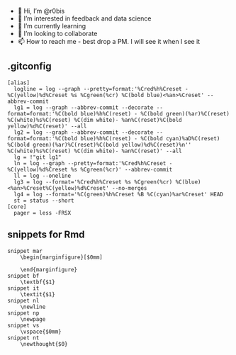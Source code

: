 - 👋 Hi, I’m @r0bis
- 👀 I’m interested in feedback and data science
- 🌱 I’m currently learning 
- 💞️ I’m looking to collaborate
- 📫 How to reach me - best drop a PM. I will see it when I see it

## .gitconfig
```
[alias]
  logline = log --graph --pretty=format:'%Cred%h%Creset -%C(yellow)%d%Creset %s %Cgreen(%cr) %C(bold blue)<%an>%Creset' --abbrev-commit
  lg1 = log --graph --abbrev-commit --decorate --format=format:'%C(bold blue)%h%C(reset) - %C(bold green)(%ar)%C(reset) %C(white)%s%C(reset) %C(dim white)- %an%C(reset)%C(bold yellow)%d%C(reset)' --all
  lg2 = log --graph --abbrev-commit --decorate --format=format:'%C(bold blue)%h%C(reset) - %C(bold cyan)%aD%C(reset) %C(bold green)(%ar)%C(reset)%C(bold yellow)%d%C(reset)%n''          %C(white)%s%C(reset) %C(dim white)- %an%C(reset)' --all
  lg = !"git lg1"
  ln = log --graph --pretty=format:'%Cred%h%Creset -%C(yellow)%d%Creset %s %Cgreen(%cr)' --abbrev-commit
  ll = log --oneline
  lg3 = log --format='%Cred%h%Creset %s %Cgreen(%cr) %C(blue)<%an>%Creset%C(yellow)%d%Creset' --no-merges
  lg4 = log --format='%C(green)%h%Creset %B %C(cyan)%ar%Creset' HEAD  
  st = status --short
[core]
  pager = less -FRSX
```
## snippets for Rmd
```
snippet mar
	\begin{marginfigure}[$0mm]
	
	\end{marginfigure}
snippet bf
	\textbf{$1}
snippet it
	\textit{$1}
snippet nl
	\newline
snippet np
	\newpage
snippet vs
	\vspace{$0mm}
snippet nt
	\newthought{$0}
```


<!---
r0bis/r0bis is a ✨ special ✨ repository because its `README.md` (this file) appears on your GitHub profile.
You can click the Preview link to take a look at your changes.
--->
